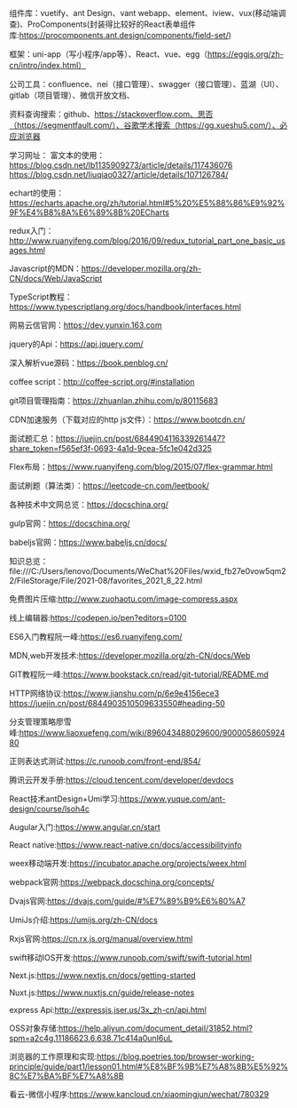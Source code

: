 组件库：vuetify、ant Design、vant webapp、element、iview、vux(移动端调查)、ProComponents(封装得比较好的React表单组件库:https://procomponents.ant.design/components/field-set/)

框架：uni-app（写小程序/app等）、React、vue、egg（https://eggjs.org/zh-cn/intro/index.html）

公司工具：confluence、nei（接口管理）、swagger（接口管理）、蓝湖（UI）、gitlab（项目管理）、微信开放文档、

资料查询搜索：github、https://stackoverflow.com、思否（https://segmentfault.com/）、谷歌学术搜索（https://gg.xueshu5.com/）、必应浏览器
 
学习网址：
富文本的使用：https://blog.csdn.net/lb1135909273/article/details/117436076
             https://blog.csdn.net/liuqiao0327/article/details/107126784/

echart的使用：https://echarts.apache.org/zh/tutorial.html#5%20%E5%88%86%E9%92%9F%E4%B8%8A%E6%89%8B%20ECharts

redux入门：http://www.ruanyifeng.com/blog/2016/09/redux_tutorial_part_one_basic_usages.html

Javascript的MDN：https://developer.mozilla.org/zh-CN/docs/Web/JavaScript

TypeScript教程：https://www.typescriptlang.org/docs/handbook/interfaces.html

网易云信官网：https://dev.yunxin.163.com

jquery的Api：https://api.jquery.com/

深入解析vue源码：https://book.penblog.cn/

coffee script：http://coffee-script.org/#installation

git项目管理指南：https://zhuanlan.zhihu.com/p/80115683

CDN加速服务（下载对应的http js文件）：https://www.bootcdn.cn/

面试题汇总：https://juejin.cn/post/6844904116339261447?share_token=f565ef3f-0693-4a1d-9cea-5fc1e042d325

Flex布局：https://www.ruanyifeng.com/blog/2015/07/flex-grammar.html

面试刷题（算法类）：https://leetcode-cn.com/leetbook/

各种技术中文网总览：https://docschina.org/

gulp官网：https://docschina.org/

babeljs官网：https://www.babeljs.cn/docs/

知识总览：file:///C:/Users/lenovo/Documents/WeChat%20Files/wxid_fb27e0vow5qm22/FileStorage/File/2021-08/favorites_2021_8_22.html

免费图片压缩:http://www.zuohaotu.com/image-compress.aspx

线上编辑器:https://codepen.io/pen?editors=0100

ES6入门教程阮一峰:https://es6.ruanyifeng.com/

MDN,web开发技术:https://developer.mozilla.org/zh-CN/docs/Web

GIT教程阮一峰:https://www.bookstack.cn/read/git-tutorial/README.md

HTTP网络协议:https://www.jianshu.com/p/6e9e4156ece3
            https://juejin.cn/post/6844903510509633550#heading-50

分支管理策略廖雪峰:https://www.liaoxuefeng.com/wiki/896043488029600/900005860592480

正则表达式测试:https://c.runoob.com/front-end/854/

腾讯云开发手册:https://cloud.tencent.com/developer/devdocs

React技术antDesign+Umi学习:https://www.yuque.com/ant-design/course/lsoh4c

Augular入门:https://www.angular.cn/start

React native:https://www.react-native.cn/docs/accessibilityinfo

weex移动端开发:https://incubator.apache.org/projects/weex.html

webpack官网:https://webpack.docschina.org/concepts/

Dvajs官网:https://dvajs.com/guide/#%E7%89%B9%E6%80%A7

UmiJs介绍:https://umijs.org/zh-CN/docs

Rxjs官网:https://cn.rx.js.org/manual/overview.html

swift移动IOS开发:https://www.runoob.com/swift/swift-tutorial.html

Next.js:https://www.nextjs.cn/docs/getting-started

Nuxt.js:https://www.nuxtjs.cn/guide/release-notes

express Api:http://expressjs.jser.us/3x_zh-cn/api.html

OSS对象存储:https://help.aliyun.com/document_detail/31852.html?spm=a2c4g.11186623.6.638.71c414a0unI6uL

浏览器的工作原理和实现:https://blog.poetries.top/browser-working-principle/guide/part1/lesson01.html#%E8%BF%9B%E7%A8%8B%E5%92%8C%E7%BA%BF%E7%A8%8B

看云-微信小程序:https://www.kancloud.cn/xiaomingjun/wechat/780329
